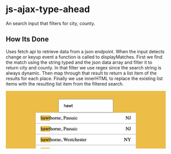 # js-ajax-type-ahead
An search input that filters for city, county.

## How Its Done
Uses fetch api to retrieve data from a json endpoint. When the input detects change or keyup event a function is called to displayMatches. First we find the match using the string typed and the json data array and filter it to return city and county. In that filter we use regex since the search string is always dynamic. Then map through that result to return a list item of the results for each place. Finally we use innerHTML to replace the existing list items with the resulting list item from the filtered search.

![JS Ajax Type Ahead](js-ajax-type-ahead.jpg)
